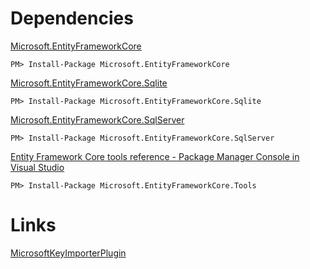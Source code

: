 ﻿# Dependencies

[Microsoft.EntityFrameworkCore](https://www.nuget.org/packages/Microsoft.EntityFrameworkCore)
```console
PM> Install-Package Microsoft.EntityFrameworkCore
```

[Microsoft.EntityFrameworkCore.Sqlite](https://www.nuget.org/packages/Microsoft.EntityFrameworkCore.Sqlite)
```console
PM> Install-Package Microsoft.EntityFrameworkCore.Sqlite
```

[Microsoft.EntityFrameworkCore.SqlServer](https://www.nuget.org/packages/Microsoft.EntityFrameworkCore.SqlServer)
```console
PM> Install-Package Microsoft.EntityFrameworkCore.SqlServer
```

[Entity Framework Core tools reference - Package Manager Console in Visual Studio](https://learn.microsoft.com/en-us/ef/core/cli/powershell)
```console
PM> Install-Package Microsoft.EntityFrameworkCore.Tools
```

# Links
[MicrosoftKeyImporterPlugin](https://github.com/svickn/microsoft-key-importer-plugin)
